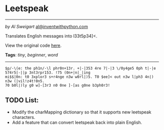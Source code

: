 # Leetspeak
___
_by Al Sweigart_ [al@inventwithpython.com](mailto:al@inventwithpython.com)

Translates English messages into l33t5p34]<.

View the original code [here](https://nostarch.com/big-book-small-python-projects).

**Tags**: _tiny_, _beginner_, _word_

___

```
$p/-\(e: the ph1n/-\l phr0n+13r. +|-|353 4re 7|-|3 \/0y4ge5 0ph t|-|e 574r5|-||p 3nt3rpr153. !75 (0n+|n|_|ing
mi$$|0n: t0 3xplor3 s+r4nge n3w w0rl|)5. T0 $ee]< out n3w l|ph3 4n|) n3w (|vil!z4t!0n5.
70 b0l|)ly g0 w]-[3r3 n0 0ne ]-[as g0ne b3ph0r3!
```

## TODO List:

* Modify the charMapping dictionary so that it supports new leetspeak characters.
* Add a feature that can convert leetspeak back into plain English.

